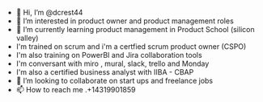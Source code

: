 - 👋 Hi, I’m @dcrest44
- 👀 I’m interested in product owner and product management roles
- 🌱 I’m currently learning product management in Product School (silicon valley)
-  I'm trained on scrum and i'm a certfied scrum product owner (CSPO)
-  I'm also training on PowerBI and Jira collaboration tools
-  I'm conversant with miro , mural, slack, trello and Monday 
-  I'm also a certified business analyst with IIBA - CBAP 
- 💞️ I’m looking to collaborate on start ups and freelance jobs
- 📫 How to reach me .+14319901859

<!---
dcrest44/dcrest44 is a ✨ special ✨ repository because its `README.md` (this file) appears on your GitHub profile.
You can click the Preview link to take a look at your changes.
--->

